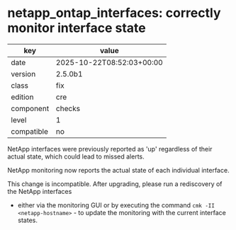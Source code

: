 [//]: # (werk v2)
# netapp_ontap_interfaces: correctly monitor interface state

key        | value
---------- | ---
date       | 2025-10-22T08:52:03+00:00
version    | 2.5.0b1
class      | fix
edition    | cre
component  | checks
level      | 1
compatible | no

NetApp interfaces were previously reported as 'up' regardless of their actual state,
which could lead to missed alerts.

NetApp monitoring now reports the actual state of each individual interface.

This change is incompatible. After upgrading, please run a rediscovery of the NetApp interfaces
- either via the monitoring GUI or by executing the command `cmk -II <netapp-hostname>` -
to update the monitoring with the current interface states.